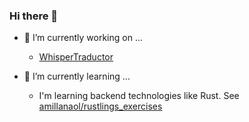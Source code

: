 ### Hi there 👋

- 🔭 I’m currently working on ...
  - [WhisperTraductor](https://github.com/amillanaol/WhisperTraductor)
  
- 🌱 I’m currently learning ...
  - I'm learning backend technologies like Rust. See [amillanaol/rustlings_exercises](https://github.com/amillanaol/rustlings_exercises)

